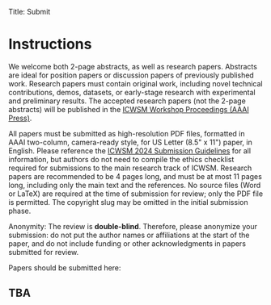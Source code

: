 Title: Submit

# Instructions

We welcome both 2-page abstracts, as well as research papers.
Abstracts are ideal for position papers or discussion papers of previously published work.
Research papers must contain original work, including novel technical contributions, demos, datasets, or early-stage research with experimental and preliminary results.
The accepted research papers (not the 2-page abstracts) will be published in the [ICWSM Workshop Proceedings (AAAI Press)](https://workshop-proceedings.icwsm.org/).

All papers must be submitted as high-resolution PDF files, formatted in AAAI two-column, camera-ready style, for US Letter (8.5" x 11") paper, in English.
Please reference the [ICWSM 2024 Submission Guidelines](https://www.icwsm.org/2024/index.html/call_for_submissions.html#guidelines) for all information, but authors do not need to compile the ethics checklist required for submissions to the main research track of ICWSM.
Research papers are recommended to be 4 pages long, and must be at most 11 pages long, including only the main text and the references.
No source files (Word or LaTeX) are required at the time of submission for review; only the PDF file is permitted.
The copyright slug may be omitted in the initial submission phase.

Anonymity: The review is **double-blind**. Therefore, please anonymize your submission: do not put the author names or affiliations at the start of the paper, and do not include funding or other acknowledgments in papers submitted for review.

Papers should be submitted here:
## TBA
<!-- ## [EasyChair link](https://easychair.org/conferences/?conf=nocaps2024) -->